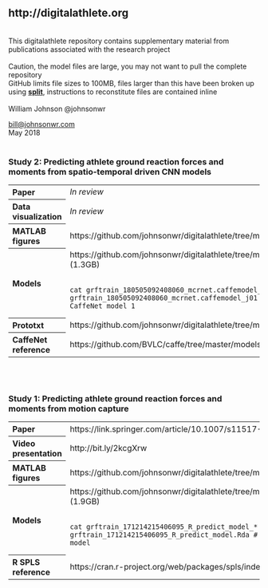 <!---
  ---
  --- 1. Filename, Creation-Date
  ---      digitalathlete/README.md, 22may2018
  ---
  --- 2. Original-Author, Email-Address
  ---      Copyright (c) MMXVIII
  ---      William JOHNSON, bill@johnsonwr.com
  ---
  --- 3. Last-Updated-By, Email-Address
  ---      William JOHNSON, bill@johnsonwr.com
  ---
  --- 4. Notes
  ---      https://guides.github.com/features/mastering-markdown/
  ---      https://github.com/adam-p/markdown-here/wiki/Markdown-Cheatsheet
  ---
  --- 5. Modification-History
  ---      Build Author Date      Change
  ---      n/a   wrj    22may2018 alpha release 
  --->

<h2>http://digitalathlete.org</h2>
<br>
This digitalathlete repository contains supplementary material from publications associated with the research project<br><br>
Caution, the model files are large, you may not want to pull the complete repository<br>
GitHub limits file sizes to 100MB, files larger than this have been broken up using <a target="_blank" href="http://manpages.ubuntu.com/manpages/trusty/man1/split.1.html"><b>split</b></a>, instructions to reconstitute files are contained inline<br>
<br>
William Johnson @johnsonwr<br>

bill@johnsonwr.com<br>
May 2018<br>
<br>

<h3>Study 2: Predicting athlete ground reaction forces and moments from spatio-temporal driven
CNN models</h3>
<table>
<tr><th align="left">Paper</th><td align="left"><i>In review</i></td></tr>
<tr><th align="left">Data visualization</th><td align="left"><i>In review</i></td></tr>
<tr><th align="left">MATLAB figures</th><td align="left">https://github.com/johnsonwr/digitalathlete/tree/master/study2/figures</td></tr>
<tr><th align="left">Models</th><td align="left">https://github.com/johnsonwr/digitalathlete/tree/master/study2/models (1.3GB)<br>
<br>

```
cat grftrain_180505092408060_mcrnet.caffemodel_j01_* > grftrain_180505092408060_mcrnet.caffemodel_j01 # reconstitute CaffeNet model 1
```

</td></tr>
<tr><th align="left">Prototxt</th><td align="left">https://github.com/johnsonwr/digitalathlete/tree/master/study2/prototxt</td></tr>
<tr><th align="left">CaffeNet reference</th><td align="left">https://github.com/BVLC/caffe/tree/master/models/bvlc_reference_caffenet</td></tr>
</table>
<br>

<br>
<h3>Study 1: Predicting athlete ground reaction forces and moments from motion capture</h3>
<table>
<tr><th align="left">Paper</th><td align="left">https://link.springer.com/article/10.1007/s11517-018-1802-7</td></tr>
<tr><th align="left">Video presentation</th><td align="left">http://bit.ly/2kcgXrw</td></tr>
<tr><th align="left">MATLAB figures</th><td align="left">https://github.com/johnsonwr/digitalathlete/tree/master/study1/figures</td></tr>
<tr><th align="left">Models</th><td align="left">https://github.com/johnsonwr/digitalathlete/tree/master/study1/models (1.9GB)<br>
<br>
  
```
cat grftrain_171214215406095_R_predict_model_* > grftrain_171214215406095_R_predict_model.Rda # reconstitute R model
```
  
</td></tr>
<tr><th align="left">R SPLS reference</th><td align="left">https://cran.r-project.org/web/packages/spls/index.html</td></tr>
</table>
<br>
